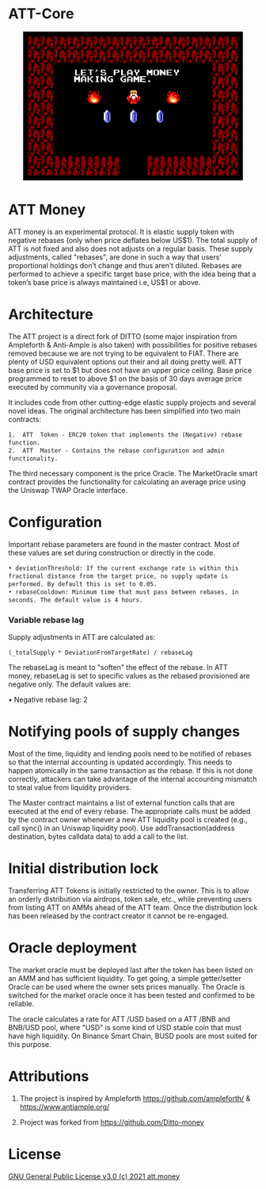 # ATT-Core

<p align="center">
	<img src="./att_money_game.png" height="300px"/>
</p>

# ATT Money

 ATT  money is an experimental protocol. It is  elastic supply token with negative rebases (only when price deflates below US$1). The total supply of  ATT  is not fixed and also does not adjusts on a regular basis. These supply adjustments, called "rebases", are done in such a way that users’ proportional holdings don’t change and thus aren’t diluted. Rebases are performed to achieve a specific target base price, with the idea being that a token’s base price is always maintained i.e, US$1 or above. 

# Architecture

The  ATT  project is a direct fork of DITTO (some major inspiration from Ampleforth & Anti-Ample is also taken) with possibilities for positive rebases removed because we are not trying to be equivalent to FIAT. There are plenty of USD equivalent options out their and all doing pretty well. ATT base price is set to $1 but does not have an upper price ceiling. Base price programmed to reset to above $1 on the basis of 30 days average price executed by community via a governance proposal.

It includes code from other cutting-edge elastic supply projects and several novel ideas. The original architecture has been simplified into two main contracts:
    
    1.  ATT  Token - ERC20 token that implements the (Negative) rebase function.
    2.  ATT  Master - Contains the rebase configuration and admin functionality.
    
The third necessary component is the price Oracle. The MarketOracle smart contract provides the functionality for calculating an average price using the Uniswap TWAP Oracle interface.

# Configuration

Important rebase parameters are found in the master contract. Most of these values are set during construction or directly in the code.

    • deviationThreshold: If the current exchange rate is within this fractional distance from the target price, no supply update is performed. By default this is set to 0.05.
    • rebaseCooldown: Minimum time that must pass between rebases, in seconds. The default value is 4 hours.


### Variable rebase lag
Supply adjustments in  ATT  are calculated as:
```
(_totalSupply * DeviationFromTargetRate) / rebaseLag
```

The rebaseLag is meant to "soften" the effect of the rebase. In  ATT  money, rebaseLag is set to specific values as the rebased provisioned are negative only. The default values are:
   
   • Negative rebase lag: 2
    
# Notifying pools of supply changes

Most of the time, liquidity and lending pools need to be notified of rebases so that the internal accounting is updated accordingly. This needs to happen atomically in the same transaction as the rebase. If this is not done correctly, attackers can take advantage of the internal accounting mismatch to steal value from liquidity providers.

The Master contract maintains a list of external function calls that are executed at the end of every rebase. The appropriate calls must be added by the contract owner whenever a new  ATT  liquidity pool is created (e.g., call sync() in an Uniswap liquidity pool). Use addTransaction(address destination, bytes calldata data) to add a call to the list.

# Initial distribution lock

Transferring  ATT Tokens is initially restricted to the owner. This is to allow an orderly distribution via airdrops, token sale, etc., while preventing users from listing  ATT  on AMMs ahead of the  ATT  team. Once the distribution lock has been released by the contract creator it cannot be re-engaged.

# Oracle deployment

The market oracle must be deployed last after the token has been listed on an AMM and has sufficient liquidity. To get going, a simple getter/setter Oracle can be used where the owner sets prices manually. The Oracle is switched for the market oracle once it has been tested and confirmed to be reliable.

The oracle calculates a rate for  ATT /USD based on a  ATT /BNB and BNB/USD pool, where "USD" is some kind of USD stable coin that must have high liquidity. On Binance Smart Chain, BUSD pools are most suited for this purpose.

# Attributions

1. The project is inspired by Ampleforth https://github.com/ampleforth/ & https://www.antiample.org/

2. Project was forked from https://github.com/Ditto-money

# License

[GNU General Public License v3.0 (c) 2021 att.money](./LICENSE)
